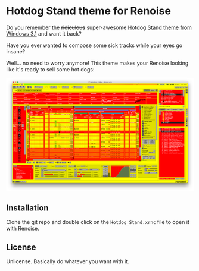 # Hotdog Stand theme for Renoise

Do you remember the ~~ridiculous~~ super-awesome [Hotdog Stand theme from Windows 3.1][atwood] and want it back?

Have you ever wanted to compose some sick tracks while your eyes go insane?

Well... no need to worry anymore!  This theme makes your Renoise looking like it's ready to sell some hot dogs:

![Renoise never looked that good before](./data/pure_awesomeness.png)

## Installation

Clone the git repo and double click on the `Hotdog_Stand.xrnc` file to open it with Renoise.

## License

Unlicense.  Basically do whatever you want with it.

[atwood]: https://blog.codinghorror.com/a-tribute-to-the-windows-31-hot-dog-stand-color-scheme/
